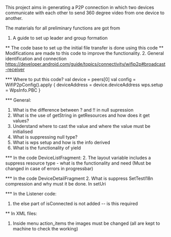 This project aims in generating a P2P connection in which two devices communicate with each other to 
send 360 degree video from one device to another.

The materials for all preliminary functions are got from

1. A guide to set up leader and group formation


** The code base to set up the initial file transfer is done using this code
** Modifications are made to this code to improve the functionality.
2. General identification and connection
   https://developer.android.com/guide/topics/connectivity/wifip2p#broadcast-receiver


*** Where to put this code?
val device = peers[0]
val config = WifiP2pConfig().apply {
deviceAddress = device.deviceAddress
wps.setup = WpsInfo.PBC
}

*** General:
1. What is the difference between ? and !! in null supression
2. What is the use of getString in getResources and how does it get values? 
3. Understand where to cast the value and where the value must be initialised
4. What is suppressing null type?
5. What is wps setup and how is the info derived
6. What is the functionality of yield

*** In the code DeviceListFragment: 
2. The layout variable includes a suppress resource type - what is the functionality and need
   (Must be changed in case of errors in progressbar)

*** In the code DeviceDetailFragment
2. What is suppress SetTestI18n compression and why must it be done. In setUri

*** In the Listener code:
1. the else part of isConnected is not added -- is this required

** In XML files:
1. Inside menu action_items the images must be changed (all are kept to machine to check the working)
